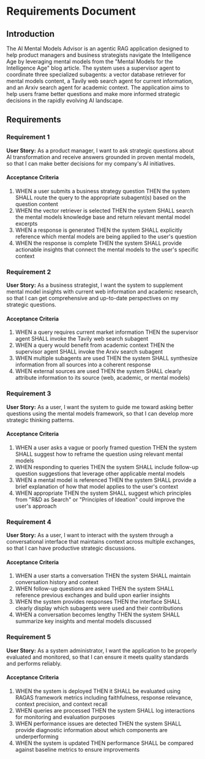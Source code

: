 # Requirements Document

## Introduction

The AI Mental Models Advisor is an agentic RAG application designed to help product managers and business strategists navigate the Intelligence Age by leveraging mental models from the "Mental Models for the Intelligence Age" blog article. The system uses a supervisor agent to coordinate three specialized subagents: a vector database retriever for mental models content, a Tavily web search agent for current information, and an Arxiv search agent for academic context. The application aims to help users frame better questions and make more informed strategic decisions in the rapidly evolving AI landscape.

## Requirements

### Requirement 1

**User Story:** As a product manager, I want to ask strategic questions about AI transformation and receive answers grounded in proven mental models, so that I can make better decisions for my company's AI initiatives.

#### Acceptance Criteria

1. WHEN a user submits a business strategy question THEN the system SHALL route the query to the appropriate subagent(s) based on the question content
2. WHEN the vector retriever is selected THEN the system SHALL search the mental models knowledge base and return relevant mental model excerpts
3. WHEN a response is generated THEN the system SHALL explicitly reference which mental models are being applied to the user's question
4. WHEN the response is complete THEN the system SHALL provide actionable insights that connect the mental models to the user's specific context

### Requirement 2

**User Story:** As a business strategist, I want the system to supplement mental model insights with current web information and academic research, so that I can get comprehensive and up-to-date perspectives on my strategic questions.

#### Acceptance Criteria

1. WHEN a query requires current market information THEN the supervisor agent SHALL invoke the Tavily web search subagent
2. WHEN a query would benefit from academic context THEN the supervisor agent SHALL invoke the Arxiv search subagent
3. WHEN multiple subagents are used THEN the system SHALL synthesize information from all sources into a coherent response
4. WHEN external sources are used THEN the system SHALL clearly attribute information to its source (web, academic, or mental models)

### Requirement 3

**User Story:** As a user, I want the system to guide me toward asking better questions using the mental models framework, so that I can develop more strategic thinking patterns.

#### Acceptance Criteria

1. WHEN a user asks a vague or poorly framed question THEN the system SHALL suggest how to reframe the question using relevant mental models
2. WHEN responding to queries THEN the system SHALL include follow-up question suggestions that leverage other applicable mental models
3. WHEN a mental model is referenced THEN the system SHALL provide a brief explanation of how that model applies to the user's context
4. WHEN appropriate THEN the system SHALL suggest which principles from "R&D as Search" or "Principles of Ideation" could improve the user's approach

### Requirement 4

**User Story:** As a user, I want to interact with the system through a conversational interface that maintains context across multiple exchanges, so that I can have productive strategic discussions.

#### Acceptance Criteria

1. WHEN a user starts a conversation THEN the system SHALL maintain conversation history and context
2. WHEN follow-up questions are asked THEN the system SHALL reference previous exchanges and build upon earlier insights
3. WHEN the system provides responses THEN the interface SHALL clearly display which subagents were used and their contributions
4. WHEN a conversation becomes lengthy THEN the system SHALL summarize key insights and mental models discussed

### Requirement 5

**User Story:** As a system administrator, I want the application to be properly evaluated and monitored, so that I can ensure it meets quality standards and performs reliably.

#### Acceptance Criteria

1. WHEN the system is deployed THEN it SHALL be evaluated using RAGAS framework metrics including faithfulness, response relevance, context precision, and context recall
2. WHEN queries are processed THEN the system SHALL log interactions for monitoring and evaluation purposes
3. WHEN performance issues are detected THEN the system SHALL provide diagnostic information about which components are underperforming
4. WHEN the system is updated THEN performance SHALL be compared against baseline metrics to ensure improvements